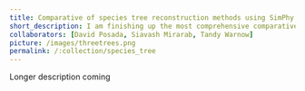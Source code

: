 ```yaml
---
title: Comparative of species tree reconstruction methods using SimPhy
short_description: I am finishing up the most comprehensive comparative of species tree reconstruction methods under the presence of ILS up to date.
collaborators: [David Posada, Siavash Mirarab, Tandy Warnow]
picture: /images/threetrees.png
permalink: /:collection/species_tree
---
```

Longer description coming
